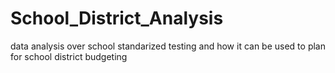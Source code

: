 # School_District_Analysis
data analysis over school standarized testing and how it can be used to plan for school district budgeting
